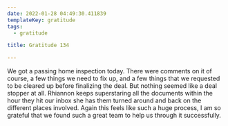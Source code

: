 ```yaml
---
date: 2022-01-28 04:49:30.411839
templateKey: gratitude
tags:
  - gratitude

title: Gratitude 134

---
```


We got a passing home inspection today.  There were comments on it of course, a
few things we need to fix up, and a few things that we requested to be cleared
up before finalizing the deal.  But nothing seemed like a deal stopper at all.
Rhiannon keeps superstaring all the documents within the hour they hit our
inbox she has them turned around and back on the different places involved.
Again this feels like such a huge process, I am so grateful that we found such
a great team to help us through it successfully.

